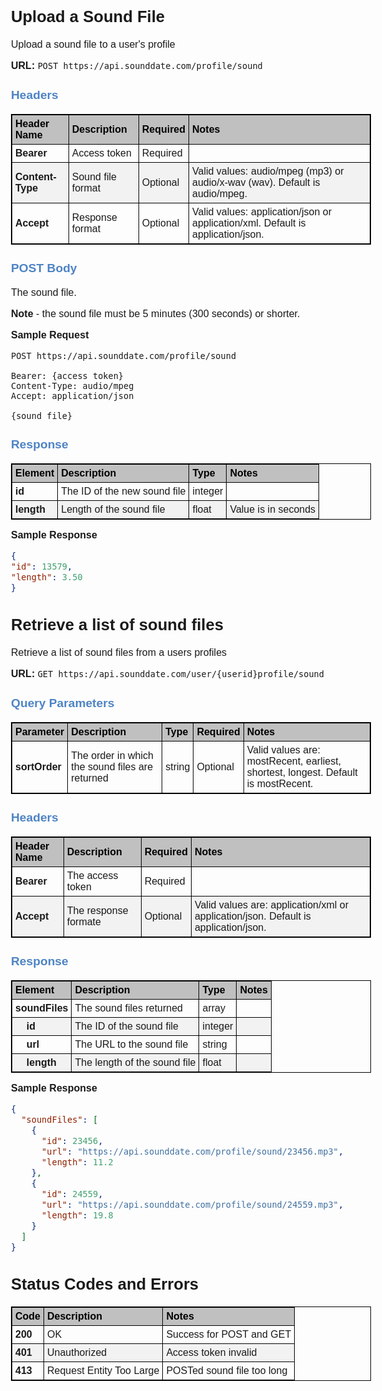 <!-- This is from Peter Gruenbaum's Udemy API course -->

<style type="text/css">
body {font-size: 1em; font-family: Helvetica, Arial, sans-serif;}
h1, h2, h3, h4 {font-family: Helvetica, Arial, sans-serif; font-style: normal;}
h1 {font-size: 180%; font-weight: bold;}
h2 {font-size: 160%; font-weight:bold;}
h3 {font-size: 120%; font-weight:bold; color:#4E84C4;}
h4 {font-size: 110%; font-weight:bold;}
table, th, td { border: 1px solid black; }
table { border-collapse: collapse; }
th, td { padding: 5px; text-align: left; }
tr:nth-child(even) {background-color: #f2f2f2}
th { background-color: #c0c0c0; color: black; }
</style>

<meta http-equiv="Content-Type" content="text/html; charset=UTF-8">
</meta></style>

## Upload a Sound File

Upload a sound file to a user's profile

**URL:** `POST https://api.sounddate.com/profile/sound`

### Headers

| Header Name | Description     | Required     | Notes     |
|-------------|-----------------|--------------|-----------|
|  **Bearer**  |    Access token   |  Required   |  |
|  **Content-Type**  |    Sound file format    |  Optional  | Valid values: audio/mpeg (mp3) or audio/x-wav (wav). Default is audio/mpeg.     |
|  **Accept**  |    Response format   |  Optional   | Valid values: application/json or application/xml. Default is application/json.     |


### POST Body

The sound file.

**Note** - the sound file must be 5 minutes (300 seconds) or shorter.

**Sample Request**

`POST https://api.sounddate.com/profile/sound`

`Bearer: {access token}`  
`Content-Type: audio/mpeg`  
`Accept: application/json`  

`{sound file}`


### Response

| Element     |   Description   |   Type   |   Notes   |
|-------------|-----------------|----------|-----------|
|  **id**     |    The ID of the new sound file   |  integer   |  &nbsp;    |
|  **length**  |    Length of the sound file   |  float   |  Value is in seconds    |

**Sample Response**

```json
{  
"id": 13579,  
"length": 3.50  
}  
```

## Retrieve a list of sound files

Retrieve a list of sound files from a users profiles

**URL:** `GET https://api.sounddate.com/user/{userid}profile/sound`

### Query Parameters

| Parameter   | Description     | Type     | Required     | Notes     |
|-------------|-----------------|----------|--------------|-----------|
|  **sortOrder** |    The order in which the sound files are returned   |  string   |  Optional   | Valid values are: mostRecent, earliest, shortest, longest. Default is mostRecent.     |

### Headers

| Header Name | Description     | Required     | Notes     |
|-------------|-----------------|--------------|-----------|
|  **Bearer**  |    The access token        |  Required       |      |
|  **Accept**  |    The response formate  |  Optional    | Valid values are: application/xml or application/json. Default is application/json.     |


### Response

| Element     |   Description   |   Type   |   Notes   |
|-------------|-----------------|----------|-----------|
|  **soundFiles**  |    The sound files returned   |  array   |      |
| &nbsp;&nbsp;&nbsp; **id**  |    The ID of the sound file        |  integer   |  |
| &nbsp;&nbsp;&nbsp; **url**  |    The URL to the sound file  |  string   |  |
| &nbsp;&nbsp;&nbsp; **length**  |    The length of the sound file   |  float   |  &nbsp;    |

**Sample Response**

```json
{
  "soundFiles": [
    {
      "id": 23456,
      "url": "https://api.sounddate.com/profile/sound/23456.mp3",
      "length": 11.2
    },
    {
      "id": 24559,
      "url": "https://api.sounddate.com/profile/sound/24559.mp3",
      "length": 19.8
    }
  ]
}
```

## Status Codes and Errors

|     Code    | Description     |  Notes       |
|-------------|-----------------|--------------|
|  **200**    |    OK           |  Success for POST and GET    |
|  **401**    |    Unauthorized        |  Access token invalid       |
|  **413**    |    Request Entity Too Large        |  POSTed sound file too long       |
